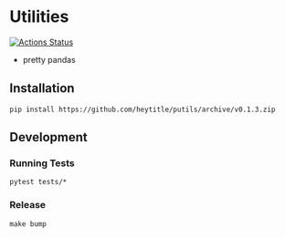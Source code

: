 # Utilities

[![Actions Status](https://github.com/heytitle/putils/workflows/CI/badge.svg)](https://github.com/heytitle/putils/actions)


- pretty pandas


## Installation
```
pip install https://github.com/heytitle/putils/archive/v0.1.3.zip
```

## Development


### Running Tests
```
pytest tests/*
```

### Release
```
make bump
```
